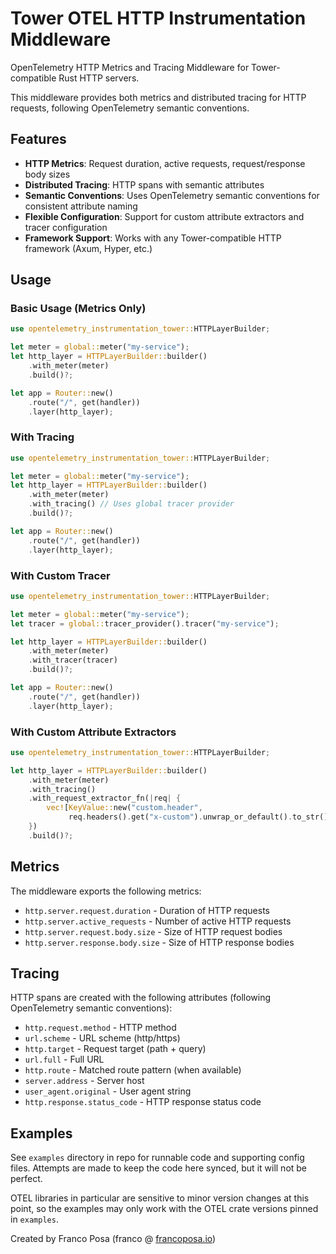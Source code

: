 # Tower OTEL HTTP Instrumentation Middleware

OpenTelemetry HTTP Metrics and Tracing Middleware for Tower-compatible Rust HTTP servers.

This middleware provides both metrics and distributed tracing for HTTP requests, following OpenTelemetry semantic conventions.

## Features

- **HTTP Metrics**: Request duration, active requests, request/response body sizes
- **Distributed Tracing**: HTTP spans with semantic attributes
- **Semantic Conventions**: Uses OpenTelemetry semantic conventions for consistent attribute naming
- **Flexible Configuration**: Support for custom attribute extractors and tracer configuration
- **Framework Support**: Works with any Tower-compatible HTTP framework (Axum, Hyper, etc.)

## Usage

### Basic Usage (Metrics Only)

```rust
use opentelemetry_instrumentation_tower::HTTPLayerBuilder;

let meter = global::meter("my-service");
let http_layer = HTTPLayerBuilder::builder()
    .with_meter(meter)
    .build()?;

let app = Router::new()
    .route("/", get(handler))
    .layer(http_layer);
```

### With Tracing

```rust
use opentelemetry_instrumentation_tower::HTTPLayerBuilder;

let meter = global::meter("my-service");
let http_layer = HTTPLayerBuilder::builder()
    .with_meter(meter)
    .with_tracing() // Uses global tracer provider
    .build()?;

let app = Router::new()
    .route("/", get(handler))
    .layer(http_layer);
```

### With Custom Tracer

```rust
use opentelemetry_instrumentation_tower::HTTPLayerBuilder;

let meter = global::meter("my-service");
let tracer = global::tracer_provider().tracer("my-service");

let http_layer = HTTPLayerBuilder::builder()
    .with_meter(meter)
    .with_tracer(tracer)
    .build()?;

let app = Router::new()
    .route("/", get(handler))
    .layer(http_layer);
```

### With Custom Attribute Extractors

```rust
use opentelemetry_instrumentation_tower::HTTPLayerBuilder;

let http_layer = HTTPLayerBuilder::builder()
    .with_meter(meter)
    .with_tracing()
    .with_request_extractor_fn(|req| {
        vec![KeyValue::new("custom.header", 
             req.headers().get("x-custom").unwrap_or_default().to_str().unwrap_or(""))]
    })
    .build()?;
```

## Metrics

The middleware exports the following metrics:

- `http.server.request.duration` - Duration of HTTP requests
- `http.server.active_requests` - Number of active HTTP requests  
- `http.server.request.body.size` - Size of HTTP request bodies
- `http.server.response.body.size` - Size of HTTP response bodies

## Tracing

HTTP spans are created with the following attributes (following OpenTelemetry semantic conventions):

- `http.request.method` - HTTP method
- `url.scheme` - URL scheme (http/https)
- `http.target` - Request target (path + query)
- `url.full` - Full URL
- `http.route` - Matched route pattern (when available)
- `server.address` - Server host
- `user_agent.original` - User agent string
- `http.response.status_code` - HTTP response status code

## Examples

See `examples` directory in repo for runnable code and supporting config files.
Attempts are made to keep the code here synced, but it will not be perfect.

OTEL libraries in particular are sensitive to minor version changes at this point,
so the examples may only work with the OTEL crate versions pinned in `examples`.

Created by Franco Posa (franco @ [francoposa.io](https://francoposa.io))
